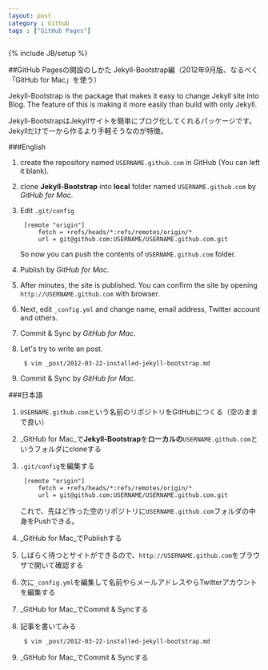 ```yaml
---
layout: post
category : Github
tags : ["GitHub Pages"]
---
```

{% include JB/setup %}

##GitHub Pagesの開設のしかた Jekyll-Bootstrap編（2012年9月版、なるべく「GitHub for Mac」を使う）

Jekyll-Bootstrap is the package that makes it easy to change Jekyll site into Blog. The feature of this is making it more easily than build with only Jekyll.

Jekyll-BootstrapはJekyllサイトを簡単にブログ化してくれるパッケージです。Jekyllだけで一から作るより手軽そうなのが特徴。

###English

1. create the repository named `USERNAME.github.com` in GitHub (You can left it blank).
2. clone **Jekyll-Bootstrap** into **local** folder named `USERNAME.github.com` by _GitHub for Mac_.
3. Edit `.git/config`

		[remote "origin"]
			fetch = +refs/heads/*:refs/remotes/origin/*
			url = git@github.com:USERNAME/USERNAME.github.com.git

	So now you can push the contents of `USERNAME.github.com` folder.
4. Publish by _GitHub for Mac_.
3. After minutes, the site is published. You can confirm the site by opening `http://USERNAME.github.com` with browser.
4. Next, edit `_config.yml` and change name, email address, Twitter account and others.
5. Commit & Sync by _GitHub for Mac_.
6. Let's try to write an post.

		$ vim _post/2012-03-22-installed-jekyll-bootstrap.md

5. Commit & Sync by _GitHub for Mac_.

###日本語

1. `USERNAME.github.com`という名前のリポジトリをGitHubにつくる（空のままで良い）
2. _GitHub for Mac_で**Jekyll-Bootstrap**を**ローカルの**`USERNAME.github.com`というフォルダにcloneする
3. `.git/config`を編集する

		[remote "origin"]
			fetch = +refs/heads/*:refs/remotes/origin/*
			url = git@github.com:USERNAME/USERNAME.github.com.git

	これで、先ほど作った空のリポジトリに`USERNAME.github.com`フォルダの中身をPushできる。
4. _GitHub for Mac_でPublishする
3. しばらく待つとサイトができるので、`http://USERNAME.github.com`をブラウザで開いて確認する
4. 次に`_config.yml`を編集して名前やらメールアドレスやらTwitterアカウントを編集する
5. _GitHub for Mac_でCommit & Syncする
6. 記事を書いてみる

		$ vim _post/2012-03-22-installed-jekyll-bootstrap.md

5. _GitHub for Mac_でCommit & Syncする
